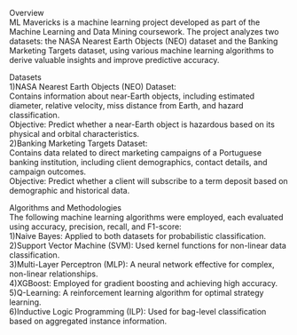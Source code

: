 Overview <br/>
ML Mavericks is a machine learning project developed as part of the Machine Learning and Data Mining coursework. The project analyzes two datasets: the NASA Nearest Earth Objects (NEO) dataset and the Banking Marketing Targets dataset, using various machine learning algorithms to derive valuable insights and improve predictive accuracy.

Datasets<br/>
1)NASA Nearest Earth Objects (NEO) Dataset:<br/>
Contains information about near-Earth objects, including estimated diameter, relative velocity, miss distance from Earth, and hazard classification.<br/>
Objective: Predict whether a near-Earth object is hazardous based on its physical and orbital characteristics.<br/>
2)Banking Marketing Targets Dataset: <br/>
Contains data related to direct marketing campaigns of a Portuguese banking institution, including client demographics, contact details, and campaign outcomes.<br/>
Objective: Predict whether a client will subscribe to a term deposit based on demographic and historical data.

Algorithms and Methodologies<br/>
The following machine learning algorithms were employed, each evaluated using accuracy, precision, recall, and F1-score:<br/>
1)Naive Bayes: Applied to both datasets for probabilistic classification.<br/>
2)Support Vector Machine (SVM): Used kernel functions for non-linear data classification.<br/>
3)Multi-Layer Perceptron (MLP): A neural network effective for complex, non-linear relationships.<br/>
4)XGBoost: Employed for gradient boosting and achieving high accuracy.<br/>
5)Q-Learning: A reinforcement learning algorithm for optimal strategy learning.<br/>
6)Inductive Logic Programming (ILP): Used for bag-level classification based on aggregated instance information.

